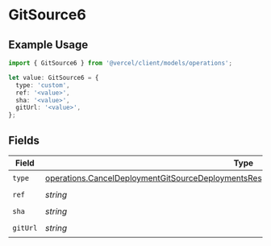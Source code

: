 # GitSource6

## Example Usage

```typescript
import { GitSource6 } from '@vercel/client/models/operations';

let value: GitSource6 = {
  type: 'custom',
  ref: '<value>',
  sha: '<value>',
  gitUrl: '<value>',
};
```

## Fields

| Field    | Type                                                                                                                                                                                                   | Required           | Description |
| -------- | ------------------------------------------------------------------------------------------------------------------------------------------------------------------------------------------------------ | ------------------ | ----------- |
| `type`   | [operations.CancelDeploymentGitSourceDeploymentsResponse200ApplicationJSONResponseBodyType](../../models/operations/canceldeploymentgitsourcedeploymentsresponse200applicationjsonresponsebodytype.md) | :heavy_check_mark: | N/A         |
| `ref`    | _string_                                                                                                                                                                                               | :heavy_check_mark: | N/A         |
| `sha`    | _string_                                                                                                                                                                                               | :heavy_check_mark: | N/A         |
| `gitUrl` | _string_                                                                                                                                                                                               | :heavy_check_mark: | N/A         |
